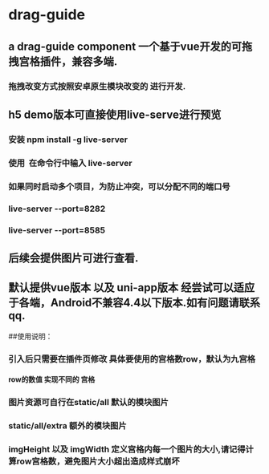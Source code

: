 # drag-guide
## a drag-guide component 一个基于vue开发的可拖拽宫格插件，兼容多端.
### 拖拽改变方式按照安卓原生模块改变的 进行开发.

##  h5 demo版本可直接使用live-serve进行预览
###	安装 npm install -g live-server
###	使用  在命令行中输入 live-server
###	如果同时启动多个项目，为防止冲突，可以分配不同的端口号
###	live-server --port=8282
###	live-server --port=8585



## 后续会提供图片可进行查看.

## 默认提供vue版本 以及 uni-app版本 经尝试可以适应于各端，Android不兼容4.4以下版本.如有问题请联系qq.



##使用说明：

### 引入后只需要在插件页修改 具体要使用的宫格数row，默认为九宫格
#### row的数值 实现不同的 宫格

### 图片资源可自行在static/all            默认的模块图片
###               static/all/extra       额外的模块图片


### imgHeight 以及 imgWidth 定义宫格内每一个图片的大小,请记得计算row宫格数，避免图片大小超出造成样式崩坏